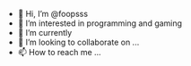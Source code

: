 - 👋 Hi, I’m @foopsss
- 👀 I’m interested in programming and gaming
- 🌱 I’m currently 
- 💞️ I’m looking to collaborate on ...
- 📫 How to reach me ...

<!---
foopsss/foopsss is a ✨ special ✨ repository because its `README.md` (this file) appears on your GitHub profile.
You can click the Preview link to take a look at your changes.
--->
